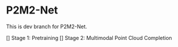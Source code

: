 # P2M2-Net

This is dev branch for P2M2-Net.

[] Stage 1: Pretraining
[] Stage 2: Multimodal Point Cloud Completion
